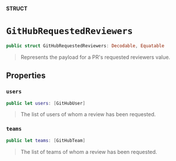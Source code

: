 **STRUCT**

# `GitHubRequestedReviewers`

```swift
public struct GitHubRequestedReviewers: Decodable, Equatable
```

> Represents the payload for a PR's requested reviewers value.

## Properties
### `users`

```swift
public let users: [GitHubUser]
```

> The list of users of whom a review has been requested.

### `teams`

```swift
public let teams: [GitHubTeam]
```

> The list of teams of whom a review has been requested.
